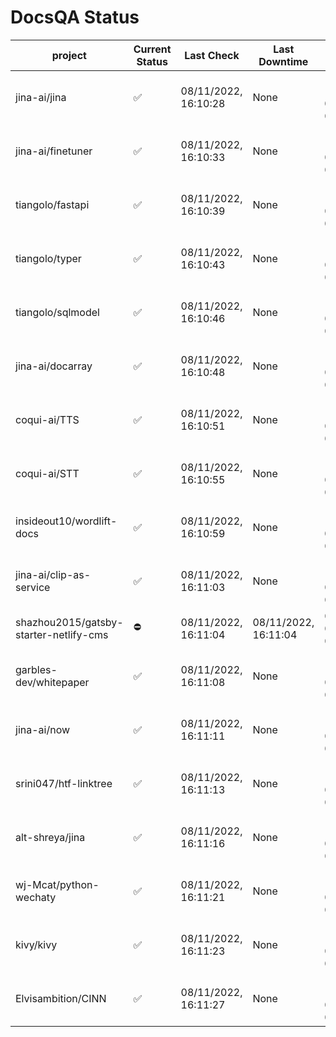 # DocsQA Status

|               project                |Current Status|     Last Check     |   Last Downtime    |              % Uptime              |
|--------------------------------------|--------------|--------------------|--------------------|------------------------------------|
|jina-ai/jina                          |✅            |08/11/2022, 16:10:28|None                |100.000 (since 08/11/2022, 05:10:08)|
|jina-ai/finetuner                     |✅            |08/11/2022, 16:10:33|None                |100.000 (since 08/11/2022, 05:10:08)|
|tiangolo/fastapi                      |✅            |08/11/2022, 16:10:39|None                |100.000 (since 08/11/2022, 05:10:08)|
|tiangolo/typer                        |✅            |08/11/2022, 16:10:43|None                |100.000 (since 08/11/2022, 05:10:08)|
|tiangolo/sqlmodel                     |✅            |08/11/2022, 16:10:46|None                |100.000 (since 08/11/2022, 05:10:08)|
|jina-ai/docarray                      |✅            |08/11/2022, 16:10:48|None                |100.000 (since 08/11/2022, 05:10:08)|
|coqui-ai/TTS                          |✅            |08/11/2022, 16:10:51|None                |100.000 (since 08/11/2022, 05:10:08)|
|coqui-ai/STT                          |✅            |08/11/2022, 16:10:55|None                |100.000 (since 08/11/2022, 05:10:08)|
|insideout10/wordlift-docs             |✅            |08/11/2022, 16:10:59|None                |100.000 (since 08/11/2022, 05:10:08)|
|jina-ai/clip-as-service               |✅            |08/11/2022, 16:11:03|None                |100.000 (since 08/11/2022, 05:10:08)|
|shazhou2015/gatsby-starter-netlify-cms|⛔️           |08/11/2022, 16:11:04|08/11/2022, 16:11:04|0.000 (since 08/11/2022, 05:10:08)  |
|garbles-dev/whitepaper                |✅            |08/11/2022, 16:11:08|None                |100.000 (since 08/11/2022, 05:10:08)|
|jina-ai/now                           |✅            |08/11/2022, 16:11:11|None                |100.000 (since 08/11/2022, 05:10:08)|
|srini047/htf-linktree                 |✅            |08/11/2022, 16:11:13|None                |100.000 (since 08/11/2022, 05:10:08)|
|alt-shreya/jina                       |✅            |08/11/2022, 16:11:16|None                |100.000 (since 08/11/2022, 05:10:08)|
|wj-Mcat/python-wechaty                |✅            |08/11/2022, 16:11:21|None                |100.000 (since 08/11/2022, 05:10:08)|
|kivy/kivy                             |✅            |08/11/2022, 16:11:23|None                |100.000 (since 08/11/2022, 05:10:08)|
|Elvisambition/CINN                    |✅            |08/11/2022, 16:11:27|None                |100.000 (since 08/11/2022, 05:10:08)|
